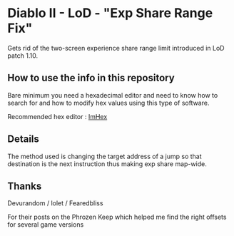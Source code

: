 # Diablo II - LoD - "Exp Share Range Fix"
Gets rid of the two-screen experience share range limit introduced in LoD patch 1.10.

## How to use the info in this repository

Bare minimum you need a hexadecimal editor and need to know how to search for and how to modify hex values using this type of software.

Recommended hex editor : [ImHex](https://github.com/WerWolv/ImHex)

## Details

The method used is changing the target address of a jump so that destination is the next instruction thus making exp share map-wide.

## Thanks
Devurandom  /  lolet  /  Fearedbliss

For their posts on the Phrozen Keep which helped me find the right offsets for several game versions
